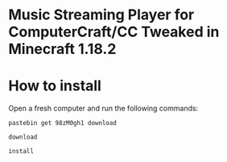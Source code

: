 # Music Streaming Player for ComputerCraft/CC Tweaked in Minecraft 1.18.2

# How to install

Open a fresh computer and run the following commands:
```
pastebin get 98zM0gh1 download
```
```
download
```
```
install
````